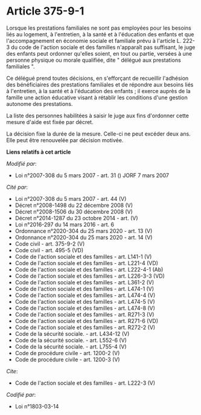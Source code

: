 # Article 375-9-1

Lorsque les prestations familiales ne sont pas employées pour les besoins liés au logement, à l'entretien, à la santé et à
l'éducation des enfants et que l'accompagnement en économie sociale et familiale prévu à l'article L. 222-3 du code de
l'action sociale et des familles n'apparaît pas suffisant, le juge des enfants peut ordonner qu'elles soient, en tout ou
partie, versées à une personne physique ou morale qualifiée, dite " délégué aux prestations familiales ". 

Ce délégué prend toutes décisions, en s'efforçant de recueillir l'adhésion des bénéficiaires des prestations familiales et de
répondre aux besoins liés à l'entretien, à la santé et à l'éducation des enfants ; il exerce auprès de la famille une action
éducative visant à rétablir les conditions d'une gestion autonome des prestations. 

La liste des personnes habilitées à saisir le juge aux fins d'ordonner cette mesure d'aide est fixée par décret. 

La décision fixe la durée de la mesure. Celle-ci ne peut excéder deux ans. Elle peut être renouvelée par décision motivée.

**Liens relatifs à cet article**

_Modifié par_:

  - Loi n°2007-308 du 5 mars 2007 - art. 31 () JORF 7 mars 2007

_Cité par_:

  - Loi n°2007-308 du 5 mars 2007 - art. 44 (V)
  - Décret n°2008-1498 du 22 décembre 2008 (V)
  - Décret n°2008-1506 du 30 décembre 2008 (V)
  - Décret n°2014-1287 du 23 octobre 2014 - art. (V)
  - Loi n°2016-297 du 14 mars 2016 - art. 6
  - Ordonnance n°2020-304 du 25 mars 2020 - art. 13 (V)
  - Ordonnance n°2020-304 du 25 mars 2020 - art. 14 (V)
  - Code civil - art. 375-9-2 (V)
  - Code civil - art. 495-5 (VD)
  - Code de l'action sociale et des familles - art. L141-1 (V)
  - Code de l'action sociale et des familles - art. L221-4 (VD)
  - Code de l'action sociale et des familles - art. L222-4-1 (Ab)
  - Code de l'action sociale et des familles - art. L226-3-3 (VD)
  - Code de l'action sociale et des familles - art. L361-2 (V)
  - Code de l'action sociale et des familles - art. L474-1 (V)
  - Code de l'action sociale et des familles - art. L474-4 (V)
  - Code de l'action sociale et des familles - art. L474-5 (V)
  - Code de l'action sociale et des familles - art. L474-8 (V)
  - Code de l'action sociale et des familles - art. R271-3 (V)
  - Code de l'action sociale et des familles - art. R271-6 (VD)
  - Code de l'action sociale et des familles - art. R272-2 (V)
  - Code de la sécurité sociale. - art. L434-12 (V)
  - Code de la sécurité sociale. - art. L552-6 (V)
  - Code de la sécurité sociale. - art. L755-4 (V)
  - Code de procédure civile - art. 1200-2 (V)
  - Code de procédure civile - art. 1200-3 (V)

_Cite_:

  - Code de l'action sociale et des familles - art. L222-3 (V)

_Codifié par_:

  - Loi n°1803-03-14
